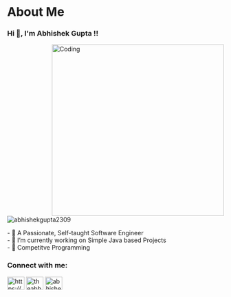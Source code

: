 <h1 align="left">About Me</h1>
<h3 align="left">Hi 👋, I'm Abhishek Gupta !!</h3>
<img align="right" alt="Coding" width="400" src="https://cdn.dribbble.com/users/1162077/screenshots/3848914/media/7ed7d5ca074b48b328150e5a231e8d1f.gif">

<p align="left"> <img src="https://komarev.com/ghpvc/?username=abhishekgupta2309&label=Profile%20views&color=0e75b6&style=flat" alt="abhishekgupta2309" /> </p>
- 👦 A Passionate, Self-taught Software Engineer <br>
- 🌱 I’m currently working on Simple Java based Projects <br>
- 🥇 Competitve Programming 

<h3 align="left">Connect with me:</h3>
<p align="left">
<a href="https://www.linkedin.com/in/abhishekgupta2309/" target="blank"><img align="center" src="https://raw.githubusercontent.com/rahuldkjain/github-profile-readme-generator/master/src/images/icons/Social/linked-in-alt.svg" alt="https://www.linkedin.com/in/abhishekgupta2309/" height="30" width="40" /></a>
<a href="https://instagram.com/theabhishekgupta_09" target="blank"><img align="center" src="https://raw.githubusercontent.com/rahuldkjain/github-profile-readme-generator/master/src/images/icons/Social/instagram.svg" alt="theabhishekgupta_09" height="30" width="40" /></a>
<a href="abhishekguptaa8371@gmail.com" target="blank"><img align="center" src="https://vectorseek.com/wp-content/uploads/2021/02/Gmail-Logo-Vector-730x730.jpg" alt="abhishekguptaa8371@gmail.com" height="30" width="40" /></a>
</p>

